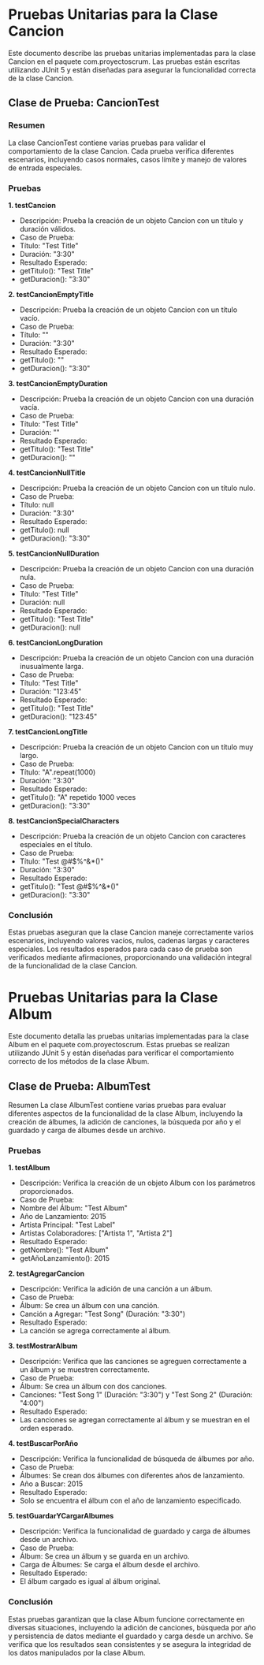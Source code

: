 # Pruebas Unitarias para la Clase Cancion
Este documento describe las pruebas unitarias implementadas para la clase Cancion en el paquete com.proyectoscrum. Las pruebas están escritas utilizando JUnit 5 y están diseñadas para asegurar la funcionalidad correcta de la clase Cancion.

## Clase de Prueba: CancionTest
### Resumen
La clase CancionTest contiene varias pruebas para validar el comportamiento de la clase Cancion. Cada prueba verifica diferentes escenarios, incluyendo casos normales, casos límite y manejo de valores de entrada especiales.

### Pruebas
**1. testCancion**
- Descripción: Prueba la creación de un objeto Cancion con un título y duración válidos.
- Caso de Prueba:
- Título: "Test Title"
- Duración: "3:30"
- Resultado Esperado:
- getTitulo(): "Test Title"
- getDuracion(): "3:30"

**2. testCancionEmptyTitle**
- Descripción: Prueba la creación de un objeto Cancion con un título vacío.
- Caso de Prueba:
- Título: ""
- Duración: "3:30"
- Resultado Esperado:
- getTitulo(): ""
- getDuracion(): "3:30"

**3. testCancionEmptyDuration**
- Descripción: Prueba la creación de un objeto Cancion con una duración vacía.
- Caso de Prueba:
- Título: "Test Title"
- Duración: ""
- Resultado Esperado:
- getTitulo(): "Test Title"
- getDuracion(): ""

**4. testCancionNullTitle**
- Descripción: Prueba la creación de un objeto Cancion con un título nulo.
- Caso de Prueba:
- Título: null
- Duración: "3:30"
- Resultado Esperado:
- getTitulo(): null
- getDuracion(): "3:30"

**5. testCancionNullDuration**
- Descripción: Prueba la creación de un objeto Cancion con una duración nula.
- Caso de Prueba:
- Título: "Test Title"
- Duración: null
- Resultado Esperado:
- getTitulo(): "Test Title"
- getDuracion(): null

**6. testCancionLongDuration**
- Descripción: Prueba la creación de un objeto Cancion con una duración inusualmente larga.
- Caso de Prueba:
- Título: "Test Title"
- Duración: "123:45"
- Resultado Esperado:
- getTitulo(): "Test Title"
- getDuracion(): "123:45"

**7. testCancionLongTitle**
- Descripción: Prueba la creación de un objeto Cancion con un título muy largo.
- Caso de Prueba:
- Título: "A".repeat(1000)
- Duración: "3:30"
- Resultado Esperado:
- getTitulo(): "A" repetido 1000 veces
- getDuracion(): "3:30"

**8. testCancionSpecialCharacters**
- Descripción: Prueba la creación de un objeto Cancion con caracteres especiales en el título.
- Caso de Prueba:
- Título: "Test @#$%^&*()"
- Duración: "3:30"
- Resultado Esperado:
- getTitulo(): "Test @#$%^&*()"
- getDuracion(): "3:30"

### Conclusión
Estas pruebas aseguran que la clase Cancion maneje correctamente varios escenarios, incluyendo valores vacíos, nulos, cadenas largas y caracteres especiales. Los resultados esperados para cada caso de prueba son verificados mediante afirmaciones, proporcionando una validación integral de la funcionalidad de la clase Cancion.

# Pruebas Unitarias para la Clase Album
Este documento detalla las pruebas unitarias implementadas para la clase Album en el paquete com.proyectoscrum. Estas pruebas se realizan utilizando JUnit 5 y están diseñadas para verificar el comportamiento correcto de los métodos de la clase Album.

## Clase de Prueba: AlbumTest
Resumen
La clase AlbumTest contiene varias pruebas para evaluar diferentes aspectos de la funcionalidad de la clase Album, incluyendo la creación de álbumes, la adición de canciones, la búsqueda por año y el guardado y carga de álbumes desde un archivo.

### Pruebas
**1. testAlbum**
- Descripción: Verifica la creación de un objeto Album con los parámetros proporcionados.
- Caso de Prueba:
- Nombre del Álbum: "Test Album"
- Año de Lanzamiento: 2015
- Artista Principal: "Test Label"
- Artistas Colaboradores: ["Artista 1", "Artista 2"]
- Resultado Esperado:
- getNombre(): "Test Album"
- getAñoLanzamiento(): 2015

**2. testAgregarCancion**
- Descripción: Verifica la adición de una canción a un álbum.
- Caso de Prueba:
- Álbum: Se crea un álbum con una canción.
- Canción a Agregar: "Test Song" (Duración: "3:30")
- Resultado Esperado:
- La canción se agrega correctamente al álbum.

**3. testMostrarAlbum**
- Descripción: Verifica que las canciones se agreguen correctamente a un álbum y se muestren correctamente.
- Caso de Prueba:
- Álbum: Se crea un álbum con dos canciones.
- Canciones: "Test Song 1" (Duración: "3:30") y "Test Song 2" (Duración: "4:00")
- Resultado Esperado:
- Las canciones se agregan correctamente al álbum y se muestran en el orden esperado.

**4. testBuscarPorAño**
- Descripción: Verifica la funcionalidad de búsqueda de álbumes por año.
- Caso de Prueba:
- Álbumes: Se crean dos álbumes con diferentes años de lanzamiento.
- Año a Buscar: 2015
- Resultado Esperado:
- Solo se encuentra el álbum con el año de lanzamiento especificado.

**5. testGuardarYCargarAlbumes**
- Descripción: Verifica la funcionalidad de guardado y carga de álbumes desde un archivo.
- Caso de Prueba:
- Álbum: Se crea un álbum y se guarda en un archivo.
- Carga de Álbumes: Se carga el álbum desde el archivo.
- Resultado Esperado:
- El álbum cargado es igual al álbum original.

### Conclusión
Estas pruebas garantizan que la clase Album funcione correctamente en diversas situaciones, incluyendo la adición de canciones, búsqueda por año y persistencia de datos mediante el guardado y carga desde un archivo. Se verifica que los resultados sean consistentes y se asegura la integridad de los datos manipulados por la clase Album.